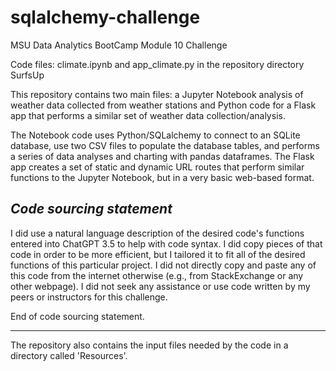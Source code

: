 # sqlalchemy-challenge
 MSU Data Analytics BootCamp Module 10 Challenge

Code files: climate.ipynb and app_climate.py in the repository directory SurfsUp

This repository contains two main files: a Jupyter Notebook analysis of weather data collected from weather stations and Python code for a Flask app that performs a similar set of weather data collection/analysis.

The Notebook code uses Python/SQLalchemy to connect to an SQLite database, use two CSV files to populate the database tables, and performs a series of data analyses and charting with pandas dataframes. The Flask app creates a set of static and dynamic URL routes that perform similar functions to the Jupyter Notebook, but in a very basic web-based format.

*Code sourcing statement*
-----------------------

I did use a natural language description of the desired code's functions entered into ChatGPT 3.5 to help with code syntax. I did copy pieces of that code in order to be more efficient, but I tailored it to fit all of the desired functions of this particular project. I did not directly copy and paste any of this code from the internet otherwise (e.g., from StackExchange or any other webpage). I did not seek any assistance or use code written by my peers or instructors for this challenge.

End of code sourcing statement.

-----------------------

 The repository also contains the input files needed by the code in a directory called 'Resources'. 
